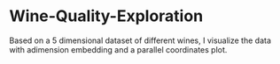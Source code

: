 # Wine-Quality-Exploration
Based on a 5 dimensional dataset of different wines, I visualize the data with adimension embedding and a parallel coordinates plot.
